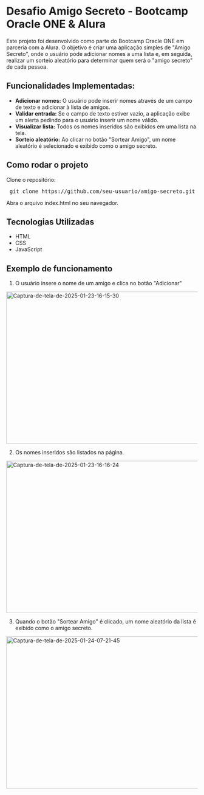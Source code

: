 # Desafio Amigo Secreto - Bootcamp Oracle ONE & Alura
Este projeto foi desenvolvido como parte do Bootcamp Oracle ONE em parceria com a Alura. O objetivo é criar uma aplicação simples de "Amigo Secreto", onde o usuário pode adicionar nomes a uma lista e, em seguida, realizar um sorteio aleatório para determinar quem será o "amigo secreto" de cada pessoa.

## Funcionalidades Implementadas:
   + __Adicionar nomes:__ O usuário pode inserir nomes através de um campo de texto e adicionar à lista de amigos.
   + __Validar entrada:__ Se o campo de texto estiver vazio, a aplicação exibe um alerta pedindo para o usuário inserir um nome válido.
   + __Visualizar lista:__ Todos os nomes inseridos são exibidos em uma lista na tela.
   + __Sorteio aleatório:__ Ao clicar no botão "Sortear Amigo", um nome aleatório é selecionado e exibido como o amigo secreto.

## Como rodar o projeto
Clone o repositório:

<pre> git clone https://github.com/seu-usuario/amigo-secreto.git </pre>
Abra o arquivo index.html no seu navegador.

## Tecnologias Utilizadas
   + HTML
   + CSS
   + JavaScript
     
## Exemplo de funcionamento
1.  O usuário insere o nome de um amigo e clica no botão "Adicionar"

 <a href="https://ibb.co/gTBkJDJ"><img src="https://i.ibb.co/WyYmfcf/Captura-de-tela-de-2025-01-23-16-15-30.png" alt="Captura-de-tela-de-2025-01-23-16-15-30" border="0" width=600 height=400></a>
 
2.  Os nomes inseridos são listados na página.

 <a href="https://ibb.co/4tBn0C2"><img src="https://i.ibb.co/qjb32hC/Captura-de-tela-de-2025-01-23-16-16-24.png" alt="Captura-de-tela-de-2025-01-23-16-16-24" border="0" width=600 height=400></a>
   
3.  Quando o botão "Sortear Amigo" é clicado, um nome aleatório da lista é exibido como o amigo secreto.
      
  <a href="https://ibb.co/1G03Czh"><img src="https://i.ibb.co/pj1gHhG/Captura-de-tela-de-2025-01-24-07-21-45.png" alt="Captura-de-tela-de-2025-01-24-07-21-45" border="0" width=600 height=400></a>
